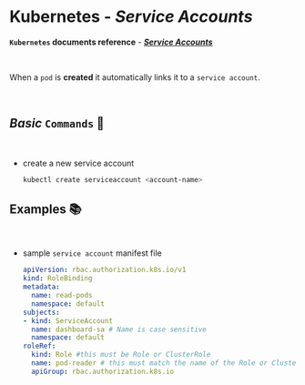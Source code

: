 # **Kubernetes** - ***Service Accounts***

**`Kubernetes` documents reference** - ***[Service Accounts](https://kubernetes.io/docs/tasks/configure-pod-container/configure-service-account/)***

<br>

When a `pod` is **created** it automatically links it to a `service account`.

<br>

## ***Basic*** `Commands` 📝

<br>

* create a new service account

  ```bash
  kubectl create serviceaccount <account-name>
  ```

## **Examples** 📚

<br>

* sample `service account` manifest file

  ```yaml
  apiVersion: rbac.authorization.k8s.io/v1
  kind: RoleBinding
  metadata:
    name: read-pods
    namespace: default
  subjects:
  - kind: ServiceAccount
    name: dashboard-sa # Name is case sensitive
    namespace: default
  roleRef:
    kind: Role #this must be Role or ClusterRole
    name: pod-reader # this must match the name of the Role or ClusterRole you wish to bind to
    apiGroup: rbac.authorization.k8s.io
  ```
